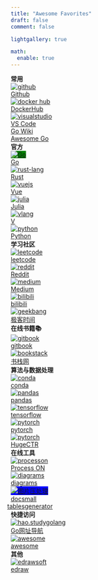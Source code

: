 ```yaml
---
title: "Awesome Favorites"
draft: false
comment: false

lightgallery: true

math:
  enable: true
---
```



<div class="favirote-box">
	<div class="section" id="common_use">
		<div class="section-name"><strong>常用</strong></div>
		<div class="items">
			<div class="row">
				<div class="item">
					<a href="https://github.com/xwi88" target="_blank" title="github.com/xwi88">
						<img src="/img/logo/github-logo.png" alt="github">
						<div class="item-name">Github</div>
					</a>
				</div>
				<div class="item">
					<a href="https://hub.docker.com/" target="_blank" title="hub.docker.com">
						<img src="/img/logo/docker-logo.png" alt="docker hub">
						<div class="item-name">DockerHub</div>
					</a>
				</div>
				<div class="item">
					<a href="https://code.visualstudio.com/" target="_blank" title="代码神器">
						<img src="/img/logo/vscode-logo.png" alt="visualstudio">
						<div class="item-name">VS Code</div>
					</a>
				</div>
				<div class="item">
					<a href="https://github.com/golang/go/wiki" target="_blank" title="go wiki">
						<div class="item-name">Go Wiki</div>
					</a>
				</div>
				<div class="item">
					<a href="https://awesome-go.com/" target="_blank" title="awesome-go">
						<div class="item-name">Awesome Go</div>
					</a>
				</div>
			</div>
		</div>
	</div>
	<div class="section" id="official">
		<div class="section-name"><strong>官方</strong></div>
		<div class="items">
			<div class="row">
				<div class="item">
					<a href="https://go.dev/" target="_blank" title="go.dev">
						<img src="/img/logo/go-logo-white.svg" alt="Go" style="background-color: green;">
						<div class="item-name">Go</div>
					</a>
				</div>
				<div class="item">
					<a href="https://www.rust-lang.org/" target="_blank" title="rust-lang">
						<img src="/img/logo/rust-logo-blk.svg" alt="rust-lang">
						<div class="item-name">Rust</div>
					</a>
				</div>
				<div class="item">
					<a href="https://vuejs.org/" target="_blank" title="vuejs.org">
						<img src="/img/logo/vue-logo.png" alt="vuejs">
						<div class="item-name">Vue</div>
					</a>
				</div>
				<div class="item">
					<a href="https://julialang.org/" target="_blank" title="julialang.org">
						<img src="/img/logo/julia-logo.svg" alt="julia">
						<div class="item-name">Julia</div>
					</a>
				</div>
				<div class="item">
					<a href="https://vlang.io/" target="_blank" title="vlang.io">
						<img src="/img/logo/v-logo.png" alt="vlang">
						<div class="item-name">V</div>
					</a>
				</div>
				<div class="item">
					<a href="https://www.python.org/" target="_blank" title="www.python.org">
						<img src="/img/logo/py3-logo.svg" alt="python">
						<div class="item-name">Python</div>
					</a>
				</div>
			</div>
		</div>
	</div>
	<div class="section" id="community">
		<div class="section-name"><strong>学习社区</strong></div>
		<div class="items">
			<div class="row">
				<div class="item">
					<a href="https://leetcode.com/" target="_blank" title="leetcode.com">
						<img src="/img/logo/leetcode-logo.jpeg" alt="leetcode">
						<div class="item-name">leetcode</div>
					</a>
				</div>
				<div class="item">
					<a href="https://www.reddit.com/" target="_blank" title="www.reddit.com">
						<img src="/img/logo/reddit-logo.png" alt="reddit">
						<div class="item-name">Reddit</div>
					</a>
				</div>
				<div class="item">
					<a href="https://medium.com/" target="_blank" title="medium.com">
						<img src="/img/logo/medium-logo.png" alt="medium">
						<div class="item-name">Medium</div>
					</a>
				</div>
				<div class="item">
					<a href="https://www.bilibili.com/" target="_blank" title="www.bilibili.com">
						<img src="/img/logo/bilibili-logo.png" alt="bilibili">
						<div class="item-name">bilibili</div>
					</a>
				</div>
				<div class="item">
					<a href="https://time.geekbang.org/" target="_blank" title="极客时间">
						<img src="/img/logo/geekbang-logo.jpeg" alt="geekbang">
						<div class="item-name">极客时间</div>
					</a>
				</div>
			</div>
		</div>
	</div>
	<div class="section" id="online-book-reading">
		<div class="section-name"><strong>在线书籍📚</strong></div>
		<div class="items">
			<div class="row">
				<div class="item">
					<a href="https://www.gitbook.com/" target="_blank" title="www.gitbook.com">
						<img src="/img/logo/gitbook-logo.jpeg" alt="gitbook">
						<div class="item-name">gitbook</div>
					</a>
				</div>
				<div class="item">
					<a href="https://www.bookstack.cn/" target="_blank" title="www.bookstack.cn">
						<img src="/img/logo/bookstack-logo.png" alt="bookstack">
						<div class="item-name">书栈网</div>
					</a>
				</div>
			</div>
		</div>
	</div>
	<div class="section" id="data-algo">
		<div class="section-name"><strong>算法与数据处理</strong></div>
		<div class="items">
			<div class="row">
      	<div class="item">
					<a href="https://www.anaconda.com/" target="_blank" title="anaconda">
						<img src="/img/logo/anaconda-logo.png" alt="conda">
						<div class="item-name">conda</div>
					</a>
				</div>
				<div class="item">
					<a href="https://pandas.pydata.org/" target="_blank" title="数据处理神器">
						<img src="/img/logo/pandas-logo.svg" alt="pandas">
						<div class="item-name">pandas</div>
					</a>
				</div>
				<div class="item">
					<a href="https://www.tensorflow.org/" target="_blank" title="tensorflow">
						<img src="/img/logo/tensorflow-logo.jpeg" alt="tensorflow">
						<div class="item-name">tensorflow</div>
					</a>
				</div>
				<div class="item">
					<a href="https://pytorch.org/" target="_blank" title="pytorch">
						<img src="/img/logo/pytorch-logo.png" alt="pytorch">
						<div class="item-name">pytorch</div>
					</a>
				</div>
				<div class="item">
					<a href="https://github.com/NVIDIA-Merlin/HugeCTR" target="_blank" title="Merlin: HugeCTR">
						<img src="/img/logo/merlin_logo.png" alt="pytorch">
						<div class="item-name">HugeCTR</div>
					</a>
				</div>
			</div>
		</div>
	</div>
	<div class="section" id="online-tools">
		<div class="section-name"><strong>在线工具</strong></div>
		<div class="items">
			<div class="row">
				<div class="item">
					<a href="https://www.processon.com/" target="_blank" title="在线绘图">
						<img src="/img/logo/processon-logo.svg" alt="processon">
						<div class="item-name">Process ON</div>
					</a>
				</div>
	      <div class="item">
					<a href="https://www.diagrams.net/" target="_blank" title="diagrams or draw.io">
						<img src="/img/logo/diagrams-logo.jpeg" alt="diagrams">
						<div class="item-name">diagrams</div>
					</a>
				</div>
				<div class="item">
					<a href="https://docsmall.com/image-compress" target="_blank" title="图片压缩">
						<img src="/img/logo/docsmall-logo.png" alt="图片压处理" style="background-color:blue;">
						<div class="item-name">docsmall</div>
					</a>
				</div>
				<div class="item">
					<a href="https://www.tablesgenerator.com/" target="_blank" title="tables 格式转换">
						<div class="item-name" style="margin-left: -8px;">tablesgenerator</div>
					</a>
				</div>
			</div>
		</div>
	</div>
	<div class="section" id="quick-link">
		<div class="section-name"><strong>快捷访问</strong></div>
		<div class="items">
			<div class="row">
				<div class="item">
					<a href="https://hao.studygolang.com/" target="_blank" title="Go网址导航">
						<img src="/img/logo/hao-studygolang-logo.png" alt="hao.studygolang">
						<div class="item-name">Go网址导航</div>
					</a>
				</div>
				<div class="item">
					<a href="https://github.com/sindresorhus/awesome" target="_blank" title="awesome sourcce">
						<img src="/img/logo/awesome-logo.svg" alt="awesome">
						<div class="item-name">awesome</div>
					</a>
				</div>
			</div>
		</div>
	</div>
	<div class="section" id="others">
		<div class="section-name"><strong>其他</strong></div>
		<div class="items">
			<div class="row">
				<div class="item">
					<a href="https://www.edrawsoft.com/" target="_blank" title="edrawsoft">
						<img src="/img/logo/edraw-logo.svg" alt="edrawsoft">
						<div class="item-name">edraw</div>
					</a>
				</div>
			</div>
		</div>
	</div>
</div>
